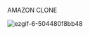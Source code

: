 AMAZON CLONE


![ezgif-6-504480f8bb48](https://user-images.githubusercontent.com/42762022/90564353-e3cd2980-e1c2-11ea-99ce-25dd77b050d8.gif)
